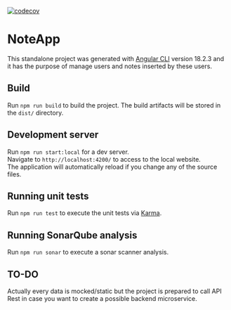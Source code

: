 [![codecov](https://codecov.io/github/GianfrancoBrescia/NoteApp/graph/badge.svg?token=0U1H3IP8W1)](https://codecov.io/github/GianfrancoBrescia/NoteApp)

# NoteApp

This standalone project was generated with [Angular CLI](https://github.com/angular/angular-cli) version 18.2.3 and it has the purpose of manage users and notes inserted by these users.

## Build

Run `npm run build` to build the project. The build artifacts will be stored in the `dist/` directory.

## Development server

Run `npm run start:local` for a dev server.<br>
Navigate to `http://localhost:4200/` to access to the local website.<br>
The application will automatically reload if you change any of the source files.

## Running unit tests

Run `npm run test` to execute the unit tests via [Karma](https://karma-runner.github.io).

## Running SonarQube analysis

Run `npm run sonar` to execute a sonar scanner analysis.

## TO-DO
Actually every data is mocked/static but the project is prepared to call API Rest in case you want to create a possible backend microservice.

